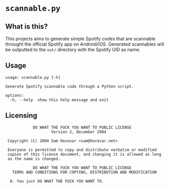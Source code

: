 # `scannable.py`
## What is this?
This projects aims to generate simple Spotify codes that are scannable throught the official Spotify app on Android/iOS. Generated scannables will be outputted to the `out/` directory with the Spotify UID as name.

## Usage
```
usage: scannable.py [-h]

Generate Spotify scannable code through a Python script.

options:
  -h, --help  show this help message and exit
```

## Licensing 
```
            DO WHAT THE FUCK YOU WANT TO PUBLIC LICENSE
                    Version 2, December 2004

 Copyright (C) 2004 Sam Hocevar <sam@hocevar.net>

 Everyone is permitted to copy and distribute verbatim or modified
 copies of this license document, and changing it is allowed as long
 as the name is changed.

            DO WHAT THE FUCK YOU WANT TO PUBLIC LICENSE
   TERMS AND CONDITIONS FOR COPYING, DISTRIBUTION AND MODIFICATION

  0. You just DO WHAT THE FUCK YOU WANT TO.
  ```